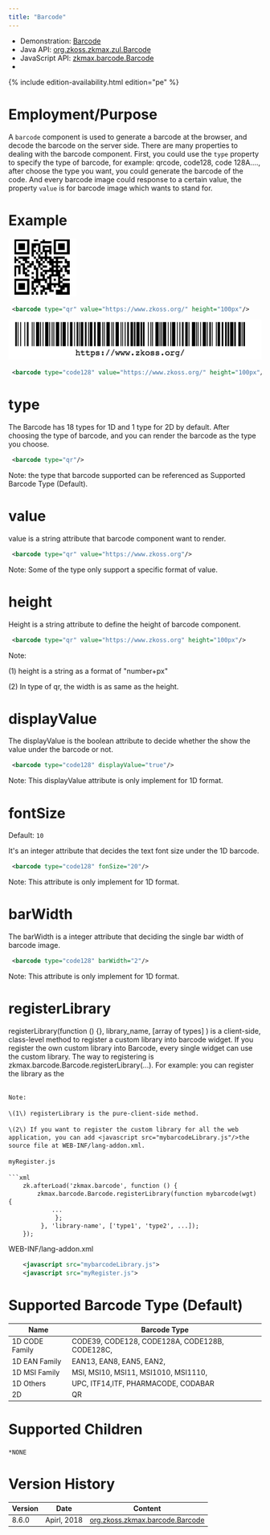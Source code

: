 ```yaml
---
title: "Barcode"
---
```



- Demonstration:
  [Barcode](https://blog.zkoss.org/2018/09/05/8-6-preview-barcode-and-barcodescanner/)
- Java API: [org.zkoss.zkmax.zul.Barcode](https://www.zkoss.org/javadoc/latest/zk/org/zkoss/zkmax/zul/Barcode.html)
- JavaScript API:
  [zkmax.barcode.Barcode](https://www.zkoss.org/javadoc/latest/jsdoc/classes/zkmax.barcode.Barcode.html)
- <!--REQUIRED ZK EDITION: PE -->
{% include edition-availability.html edition="pe" %}

# Employment/Purpose

A `barcode` component is used to generate a barcode at the browser, and
decode the barcode on the server side. There are many properties to
dealing with the barcode component. First, you could use the `type`
property to specify the type of barcode, for example: qrcode, code128,
code 128A...., after choose the type you want, you could generate the
barcode of the code. And every barcode image could response to a certain
value, the property `value` is for barcode image which wants to stand
for.

# Example

![](/zk_component_ref/images/qrcode.png)

```xml
 <barcode type="qr" value="https://www.zkoss.org/" height="100px"/>
```

![](/zk_component_ref/images/code128.png)

```xml
 <barcode type="code128" value="https://www.zkoss.org/" height="100px"/>
```

# type

The Barcode has 18 types for 1D and 1 type for 2D by default. After
choosing the type of barcode, and you can render the barcode as the type
you choose.

```xml
 <barcode type="qr"/>
```

Note: the type that barcode supported can be referenced as Supported
Barcode Type (Default).

# value

value is a string attribute that barcode component want to render.

```xml
 <barcode type="qr" value="https://www.zkoss.org"/>
```

Note: Some of the type only support a specific format of value.

# height

Height is a string attribute to define the height of barcode component.

```xml
 <barcode type="qr" value="https://www.zkoss.org" height="100px"/>
```

Note:

\(1\) height is a string as a format of "number+px"

\(2\) In type of qr, the width is as same as the height.

# displayValue

The displayValue is the boolean attribute to decide whether the show the
value under the barcode or not.

```xml
 <barcode type="code128" displayValue="true"/>
```

Note: This displayValue attribute is only implement for 1D format.

# fontSize

Default: `10`

It's an integer attribute that decides the text font size under the 1D
barcode.

```xml
 <barcode type="code128" fonSize="20"/>
```

Note: This attribute is only implement for 1D format.

# barWidth

The barWidth is a integer attribute that deciding the single bar width
of barcode image.

```xml
 <barcode type="code128" barWidth="2"/>
```

Note: This attribute is only implement for 1D format.

# registerLibrary

registerLibrary(function () {}, library_name, \[array of types\] ) is a
client-side, class-level method to register a custom library into
barcode widget. If you register the own custom library into Barcode,
every single widget can use the custom library. The way to registering
is zkmax.barcode.Barcode.registerLibrary(...). For example: you can
register the library as the

<script>

below.

```xml
<?script src="mybarcodeLibrary.js"?>
<script>
    ...
    zk.afterLoad('zkmax.barcode', function () {
        zkmax.barcode.Barcode.registerLibrary(function mybarcode(wgt) {
            ...
             };
         }, 'library-name', ['type1', 'type2', ...]);
    });
    ...
</script>
```

Note:

\(1\) registerLibrary is the pure-client-side method.

\(2\) If you want to register the custom library for all the web
application, you can add <javascript src="mybarcodeLibrary.js"/>the
source file at WEB-INF/lang-addon.xml.

myRegister.js

```xml
    zk.afterLoad('zkmax.barcode', function () {
        zkmax.barcode.Barcode.registerLibrary(function mybarcode(wgt) {
            ...
             };
         }, 'library-name', ['type1', 'type2', ...]);
    });
```

WEB-INF/lang-addon.xml

```xml
    <javascript src="mybarcodeLibrary.js">
    <javascript src="myRegister.js">
```

# Supported Barcode Type (Default)

| Name | Barcode Type |
|---|---|
| 1D CODE Family | CODE39, CODE128, CODE128A, CODE128B, CODE128C, |
| 1D EAN Family | EAN13, EAN8, EAN5, EAN2, |
| 1D MSI Family | MSI, MSI10, MSI11, MSI1010, MSI1110, |
| 1D Others | UPC, ITF14,ITF, PHARMACODE, CODABAR |
| 2D | QR |

# Supported Children

`*NONE`



# Version History



| Version | Date        | Content                                            |
|---------|-------------|----------------------------------------------------|
| 8.6.0   | Apirl, 2018 | [org.zkoss.zkmax.barcode.Barcode](https://www.zkoss.org/javadoc/latest/zk/org/zkoss/zkmax/barcode/Barcode.html) |


